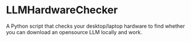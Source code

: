 # LLMHardwareChecker
A Python script that checks your desktop/laptop hardware to find whether you can download an opensource LLM locally and work. 
